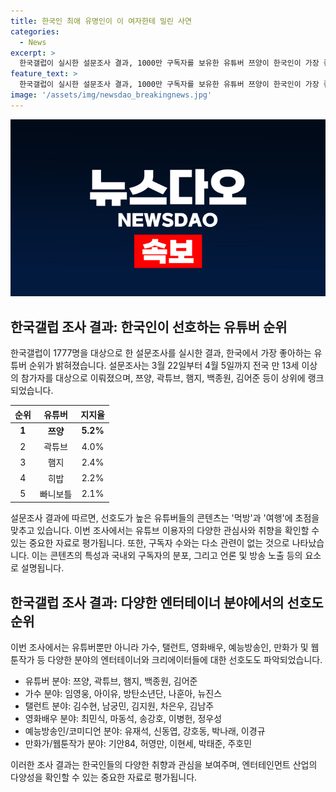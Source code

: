 ```yaml
---
title: 한국인 최애 유명인이 이 여자한테 밀린 사연
categories:
  - News
excerpt: >
  한국갤럽이 실시한 설문조사 결과, 1000만 구독자를 보유한 유튜버 쯔양이 한국인이 가장 좋아하는 유튜버 1위에 올랐다. 총 1777명을 대상으로 한 조사에 따르면 쯔양은 5.2%의 지지를 받아 1위를 차지했으며, 주요 콘텐츠는 먹방과 여행이었다. 높은 선호도를 보인 다른 유튜버들은 주로 먹방이나 여행을 다루고 있으며, 가수, 탤런트, 예능방송인, 영화배우, 만화가/웹툰작가 등 다양한 분야에서도 1위를 차지한 인물들의 순위 역시 공개되었다. 유튜버 구독자수와의 상관관계에 대한 통계도 함께 소개되었다.
feature_text: >
  한국갤럽이 실시한 설문조사 결과, 1000만 구독자를 보유한 유튜버 쯔양이 한국인이 가장 좋아하는 유튜버 1위에 올랐다. 총 1777명을 대상으로 한 조사에 따르면 쯔양은 5.2%의 지지를 받아 1위를 차지했으며, 주요 콘텐츠는 먹방과 여행이었다. 높은 선호도를 보인 다른 유튜버들은 주로 먹방이나 여행을 다루고 있으며, 가수, 탤런트, 예능방송인, 영화배우, 만화가/웹툰작가 등 다양한 분야에서도 1위를 차지한 인물들의 순위 역시 공개되었다. 유튜버 구독자수와의 상관관계에 대한 통계도 함께 소개되었다.
image: '/assets/img/newsdao_breakingnews.jpg'
---
```


<p><img src="/assets/img/newsdao_breakingnews.jpg" alt="firstkoreanews 속보" /></p>

<h2 data-ke-size="size26">한국갤럽 조사 결과: 한국인이 선호하는 유튜버 순위</h2>

<p data-ke-size="size16">한국갤럽이 1777명을 대상으로 한 설문조사를 실시한 결과, 한국에서 가장 좋아하는 유튜버 순위가 밝혀졌습니다. 설문조사는 3월 22일부터 4월 5일까지 전국 만 13세 이상의 참가자를 대상으로 이뤄졌으며, 쯔양, 곽튜브, 햄지, 백종원, 김어준 등이 상위에 랭크되었습니다.</p>

<table>
<thead>
<tr>
<th style="text-align: center;">순위</th>
<th style="text-align: center;">유튜버</th>
<th style="text-align: center;">지지율</th>
</tr>
</thead>
<tbody>
<tr>
<td style="text-align: center; height: 17px;"><b>1</b></td>
<td style="text-align: center;"><b>쯔양</b></td>
<td style="text-align: center;"><b>5.2%</b></td>
</tr>
<tr>
<td style="text-align: center;">2</td>
<td style="text-align: center;">곽튜브</td>
<td style="text-align: center;">4.0%</td>
</tr>
<tr>
<td style="text-align: center;">3</td>
<td style="text-align: center;">햄지</td>
<td style="text-align: center;">2.4%</td>
</tr>
<tr>
<td style="text-align: center;">4</td>
<td style="text-align: center;">히밥</td>
<td style="text-align: center;">2.2%</td>
</tr>
<tr>
<td style="text-align: center;">5</td>
<td style="text-align: center;">빠니보틀</td>
<td style="text-align: center;">2.1%</td>
</tr>
</tbody>
</table>

<p data-ke-size="size16">설문조사 결과에 따르면, 선호도가 높은 유튜버들의 콘텐츠는 '먹방'과 '여행'에 초점을 맞추고 있습니다. 이번 조사에서는 유튜브 이용자의 다양한 관심사와 취향을 확인할 수 있는 중요한 자료로 평가됩니다. 또한, 구독자 수와는 다소 관련이 없는 것으로 나타났습니다. 이는 콘텐츠의 특성과 국내외 구독자의 분포, 그리고 언론 및 방송 노출 등의 요소로 설명됩니다.</p>

<h2 data-ke-size="size26">한국갤럽 조사 결과: 다양한 엔터테이너 분야에서의 선호도 순위</h2>

<p data-ke-size="size16">이번 조사에서는 유튜버뿐만 아니라 가수, 탤런트, 영화배우, 예능방송인, 만화가 및 웹툰작가 등 다양한 분야의 엔터테이너와 크리에이터들에 대한 선호도도 파악되었습니다.</p>

<ul>
<li>유튜버 분야: 쯔양, 곽튜브, 햄지, 백종원, 김어준</li>
<li>가수 분야: 임영웅, 아이유, 방탄소년단, 나훈아, 뉴진스</li>
<li>탤런트 분야: 김수현, 남궁민, 김지원, 차은우, 김남주</li>
<li>영화배우 분야: 최민식, 마동석, 송강호, 이병헌, 정우성</li>
<li>예능방송인/코미디언 분야: 유재석, 신동엽, 강호동, 박나래, 이경규</li>
<li>만화가/웹툰작가 분야: 기안84, 허영만, 이현세, 박태준, 주호민</li>
</ul>

<p data-ke-size="size16">이러한 조사 결과는 한국인들의 다양한 취향과 관심을 보여주며, 엔터테인먼트 산업의 다양성을 확인할 수 있는 중요한 자료로 평가됩니다.</p>

